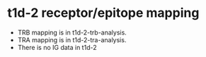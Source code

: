 # t1d-2 receptor/epitope mapping

- TRB mapping is in t1d-2-trb-analysis.
- TRA mapping is in t1d-2-tra-analysis.
- There is no IG data in t1d-2
